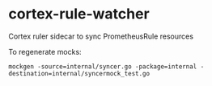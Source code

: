 # cortex-rule-watcher

Cortex ruler sidecar to sync PrometheusRule resources

To regenerate mocks:

```shell
mockgen -source=internal/syncer.go -package=internal -destination=internal/syncermock_test.go
```

